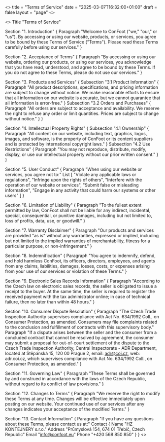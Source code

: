 <<metadata>>
title = "Terms of Service"
date = "2025-03-07T16:32:00+01:00"
draft = false
layout = "page"
<<end-metadata>>

<<content>>
Title "Terms of Service"

Section "1. Introduction" {
  Paragraph "Welcome to ConFoot (\"we,\" \"our,\" or \"us\"). By accessing or using our website, products, or services, you agree to be bound by these Terms of Service (\"Terms\"). Please read these Terms carefully before using our services."
}

Section "2. Acceptance of Terms" {
  Paragraph "By accessing or using our website, ordering our products, or using our services, you acknowledge that you have read, understood, and agree to be bound by these Terms. If you do not agree to these Terms, please do not use our services."
}

Section "3. Products and Services" {
  Subsection "3.1 Product Information" {
    Paragraph "All product descriptions, specifications, and pricing information are subject to change without notice. We make reasonable efforts to ensure that all information on our website is accurate, but we cannot guarantee that all information is error-free."
  }
  Subsection "3.2 Orders and Purchases" {
    Paragraph "All orders are subject to acceptance and availability. We reserve the right to refuse any order or limit quantities. Prices are subject to change without notice."
  }
}

Section "4. Intellectual Property Rights" {
  Subsection "4.1 Ownership" {
    Paragraph "All content on our website, including text, graphics, logos, images, and software, is the property of ConFoot or its content suppliers and is protected by international copyright laws."
  }
  Subsection "4.2 Use Restrictions" {
    Paragraph "You may not reproduce, distribute, modify, display, or use our intellectual property without our prior written consent."
  }
}

Section "5. User Conduct" {
  Paragraph "When using our website or services, you agree not to:"
  List [
    "Violate any applicable laws or regulations",
    "Infringe upon the rights of others",
    "Interfere with the operation of our website or services",
    "Submit false or misleading information",
    "Engage in any activity that could harm our systems or other users"
  ]
}

Section "6. Limitation of Liability" {
  Paragraph "To the fullest extent permitted by law, ConFoot shall not be liable for any indirect, incidental, special, consequential, or punitive damages, including but not limited to, loss of profits, data, use, or goodwill."
}

Section "7. Warranty Disclaimer" {
  Paragraph "Our products and services are provided \"as is\" without any warranties, expressed or implied, including but not limited to the implied warranties of merchantability, fitness for a particular purpose, or non-infringement."
}

Section "8. Indemnification" {
  Paragraph "You agree to indemnify, defend, and hold harmless ConFoot, its officers, directors, employees, and agents from any claims, liabilities, damages, losses, costs, or expenses arising from your use of our services or violation of these Terms."
}

Section "9. Electronic Sales Records Information" {
  Paragraph "According to the Czech law on electronic sales records, the seller is obligated to issue a receipt to the buyer. At the same time, the seller is required to register the received payment with the tax administrator online; in case of technical failure, then no later than within 48 hours."
}

Section "10. Consumer Dispute Resolution" {
  Paragraph "The Czech Trade Inspection Authority supervises compliance with Act No. 634/1992 Coll., on Consumer Protection, as amended. Consumers may file complaints related to the conclusion and fulfillment of contracts with this supervisory body."
  Paragraph "If a dispute arises between the seller and the consumer from a concluded contract that cannot be resolved by agreement, the consumer may submit a proposal for out-of-court settlement of the dispute to the Czech Trade Inspection Authority, Central Inspectorate - ADR Department, located at Štěpánská 15, 120 00 Prague 2, email: adr@coi.cz, web: adr.coi.cz, which supervises compliance with Act No. 634/1992 Coll., on Consumer Protection, as amended."
}

Section "11. Governing Law" {
  Paragraph "These Terms shall be governed by and construed in accordance with the laws of the Czech Republic, without regard to its conflict of law provisions."
}

Section "12. Changes to Terms" {
  Paragraph "We reserve the right to modify these Terms at any time. Changes will be effective immediately upon posting on our website. Your continued use of our services after any changes indicates your acceptance of the modified Terms."
}

Section "13. Contact Information" {
  Paragraph "If you have any questions about these Terms, please contact us at:"
  Contact {
    Name    "HZ KONTEJNERY s.r.o."
    Address "Průmyslová 154, 674 01 Třebíč, Czech Republic"
    Email   "info@confoot.eu"
    Phone   "+420 568 850 850"
  }
}
<<end-content>>